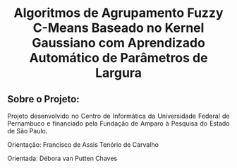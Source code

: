 <h1 align="center"> Algoritmos de Agrupamento Fuzzy C-Means Baseado no Kernel Gaussiano com Aprendizado Automático de Parâmetros de Largura </h1>

## Sobre o Projeto:
<p align="justify"> Projeto desenvolvido no Centro de Informática da Universidade Federal de Pernambuco e financiado pela Fundação de Amparo à Pesquisa do Estado de São Paulo.  </p>
<p align="justify"> Orientação: Francisco de Assis Tenório de Carvalho </p>
<p align="justify"> Orientada: Débora van Putten Chaves </p>

